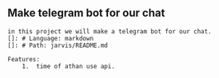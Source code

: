 ## Make telegram bot for our chat

    in this project we will make a telegram bot for our chat.    
    []: # Language: markdown
    []: # Path: jarvis/README.md
    
    Features:
        1.  time of athan use api.
